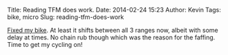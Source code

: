 Title: Reading TFM does work.
Date: 2014-02-24 15:23
Author: Kevin
Tags: bike, micro
Slug: reading-tfm-does-work

[Fixed my bike](http://Kevinisageek.org/2014/02/22/i-need-to-rtfm/ "I need to rtfm").
At least it shifts between all 3 ranges now, albeit with some delay at
times. No chain rub though which was the reason for the faffing. Time to
get my cycling on!
